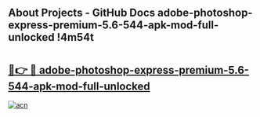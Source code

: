 ## About Projects - GitHub Docs adobe-photoshop-express-premium-5.6-544-apk-mod-full-unlocked !4m54t

# <h2><a href="https://andorid.site?title=adobe-photoshop-express-premium-5.6-544-apk-mod-full-unlocked&ref=19M">🔗👉 🔴 adobe-photoshop-express-premium-5.6-544-apk-mod-full-unlocked</a></h2>

[![acn](https://github.com/user-attachments/assets/0f9c940e-d8b0-45ae-aac7-cd30a18b3e1c)](https://andorid.site?title=adobe-photoshop-express-premium-5.6-544-apk-mod-full-unlocked&ref=19M)
